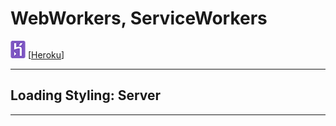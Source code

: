 # WebWorkers, ServiceWorkers

![](./pic/Heroku.png) [[Heroku](https://workers-loading-styling-backen.herokuapp.com/)]
 
---

## Loading Styling: Server

---

